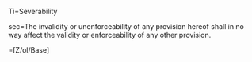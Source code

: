 Ti=Severability

sec=The invalidity or unenforceability of any provision hereof shall in no way affect the validity or enforceability of any other provision.

=[Z/ol/Base]
